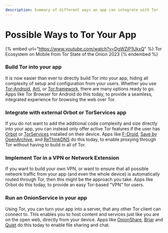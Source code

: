 ```yaml
---
description: Summary of different ways an app can integrate with Tor
---
```


# Possible Ways to Tor Your App

{% embed url="https://www.youtube.com/watch?v=DgWZjP1UkxQ" %}
Tor Ecosystem on Mobile from Tor State of the Onion 2023
{% endembed %}

### Build Tor into your app

It is now easier than ever to directly build Tor into your app, hiding all complexity of setup and configuration from your users. Whether you use [Tor-Android](../tor-on-android/tor-android-library.md), [Arti](../tor-c-tor-vs-arti-what.md), or [Tor.framework](../tor-on-ios/tor.framework-for-ios.md), there are many options ready to go. Apps like Tor Browser for Android do this today, to provide a seamless, integrated experience for browsing the web over Tor.

### Integrate with external Orbot or TorServices app

If you do not want to add the additional code complexity and size directly into your app, you can instead only offer active Tor features if the user has [Orbot](../tor-on-android/netcipher-with-orbot-legacy.md) or [TorServices](../tor-on-android/torservices.md) installed on their device. Apps like [F-Droid](mobile-apps-with-tor.md), [Save by OpenArchive](mobile-apps-with-tor.md), and [ReThinkDNS](mobile-apps-with-tor.md) do this today, to enable proxying through Tor without having to build in all of Tor.

### Implement Tor in a VPN or Network Extension

If you want to build your own VPN, or want to ensure that all possible network traffic from your app (and even the whole device) is automatically routed through Tor, then this might be the approach you take. Apps like Orbot do this today, to provide an easy Tor-based "VPN" for users.

### Run an OnionService in your app

Using Tor, you can turn your app into a server, that any other Tor client can connect to. This enables you to host content and services just like you are on the open web, directly from your device. Apps like [OnionShare](mobile-apps-with-tor.md), [Briar](mobile-apps-with-tor.md) and [Quiet](mobile-apps-with-tor.md) do this today to enable file sharing and chat.
